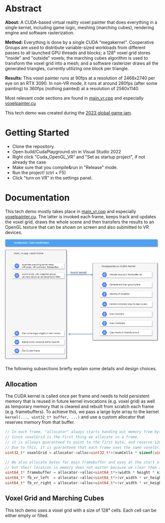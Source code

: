
# Abstract

<b>About: </b> A CUDA-based virtual reality voxel painter that does everything in a single kernel, including game logic, meshing (marching cubes), rendering engine and software rasterization.

<b>Method: </b> Everything is done by a single CUDA "megakernel". Cooperative Groups are used to distribute variable-sized workloads from different passes to all launched GPU threads and blocks; a 128³ voxel grid stores "inside" and "outside" voxels; the marching cubes algorithm is used to transform the voxel grid into a mesh; and a software rasterizer draws all the generated triangles, currently utilizing one block per triangle. 

<b>Results: </b> This voxel painter runs at 90fps at a resolution of 2468x2740 per eye on an RTX 3090. In non-VR mode, it runs at around 280fps (after some painting) to 360fps (nothing painted) at a resolution of 2560x1140.


Most relevant code sections are found in [main_vr.cpp](../modules/VR/main_vr.cpp) and especially [voxelpainter.cu](../modules/VR/voxelpainter.cu)


This tech demo was created during the [2023 global game jam](https://globalgamejam.org/2023/jam-sites/tu-wien-ggj23).

# Getting Started

* Clone the repository.
* Open build/CudaPlayground.sln in Visual Studio 2022
* Right click "Cuda_OpenGL_VR" and "Set as startup project", if not already the case
* Make sure that you compile&run in "Release" mode.
* Run the project! (ctrl + F5)
* Click "turn on VR" in the settings panel. 

# Documentation

This tech demo mostly takes place in [main_vr.cpp](../modules/VR/main_vr.cpp) and especially [voxelpainter.cu](../modules/VR/voxelpainter.cu). The latter is invoked each frame, keeps track and updates the voxel grid, draws the whole scene and then transfers the results to an OpenGL texture that can be shown on screen and also submitted to VR devices.

<img width="600px" src="./voxelpainter_overview.png" />

The following subsections briefly explain some details and design choices.

## Allocation

The CUDA kernel is called once per frame and needs to hold persistent memory that is reused in future kernel invocations (e.g. voxel grid) as well as temporary memory that is cleared and rebuilt from scratch each frame (e.g. framebuffers). To achieve this, we pass a large byte array to the kernel ``` kernel(..., uint32_t* buffer, ...) ``` and use a custom allocator that reserves memory from that buffer. 

```C++
// In each frame, "allocator" always starts handing out memory from byte 0 of the buffer. 
// Since voxelGrid is the first thing we allocate in a frame, 
// it is allways guaranteed to point to the first byte, and reserve 128³ * 4 bytes.
// Due to this, it is guaranteed that each frame uses the same voxelGrid data.
uint32_t* voxelGrid = allocator->alloc<uint32_t*>(numCells * sizeof(uint32_t));
```

```C++
// We also allocate bytes for main framebuffer and eyes at the start of a frame, 
// but their location in memory does not matter because we clear them anyway
uint64_t* framebuffer = allocator->alloc<uint64_t*>(width * height * sizeof(uint64_t);
uint64_t* fb_vr_left  = allocator->alloc<uint64_t*>(vr_width * vr_height * sizeof(uint64_t));
uint64_t* fb_vr_right = allocator->alloc<uint64_t*>(vr_width * vr_height * sizeof(uint64_t));
```

## Voxel Grid and Marching Cubes

This tech demo uses a voxel grid with a size of 128³ cells. Each cell can be either empty or filled. 

